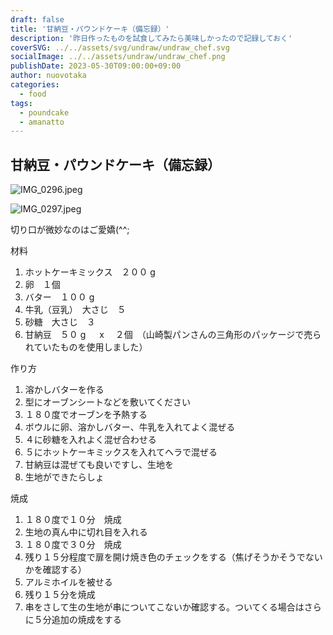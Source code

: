 ```yaml
---
draft: false
title: '甘納豆・パウンドケーキ（備忘録）'
description: '昨日作ったものを試食してみたら美味しかったので記録しておく'
coverSVG: ../../assets/svg/undraw/undraw_chef.svg
socialImage: ../../assets/undraw/undraw_chef.png
publishDate: 2023-05-30T09:00:00+09:00
author: nuovotaka
categories:
  - food
tags:
  - poundcake
  - amanatto
---
```


## 甘納豆・パウンドケーキ（備忘録）

![IMG_0296.jpeg](/images/IMG_0296.jpeg)

![IMG_0297.jpeg](/images/IMG_0297.jpeg)

切り口が微妙なのはご愛嬌(^^;

材料

1. ホットケーキミックス　２００ g
2. 卵　１個
3. バター　１００ g
4. 牛乳（豆乳）　大さじ　５
5. 砂糖　大さじ　３
6. 甘納豆　５０ g 　 x 　２個　（山崎製パンさんの三角形のパッケージで売られていたものを使用しました）

作り方

1. 溶かしバターを作る
2. 型にオーブンシートなどを敷いてください
3. １８０度でオーブンを予熱する
4. ボウルに卵、溶かしバター、牛乳を入れてよく混ぜる
5. ４に砂糖を入れよく混ぜ合わせる
6. ５にホットケーキミックスを入れてヘラで混ぜる
7. 甘納豆は混ぜても良いですし、生地を
8. 生地ができたらしょ

焼成

1. １８０度で１０分　焼成
2. 生地の真ん中に切れ目を入れる
3. １８０度で３０分　焼成
4. 残り１５分程度で扉を開け焼き色のチェックをする（焦げそうかそうでないかを確認する）
5. アルミホイルを被せる
6. 残り１５分を焼成
7. 串をさして生の生地が串についてこないか確認する。ついてくる場合はさらに５分追加の焼成をする
